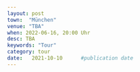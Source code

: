 ```yaml
---
layout: post
town:  "München"
venue: "TBA"
when: 2022-06-16, 20:00 Uhr
desc: TBA
keywords: "Tour"
category: tour
date:   2021-10-10 		#publication date
---
```

